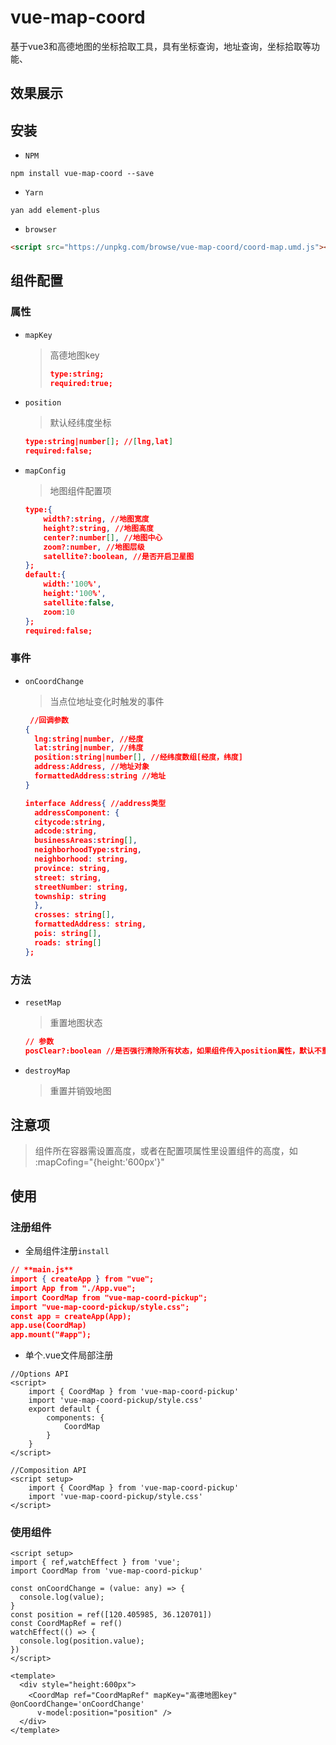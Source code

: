 # vue-map-coord

基于vue3和高德地图的坐标拾取工具，具有坐标查询，地址查询，坐标拾取等功能、

## 效果展示



## 安装

-  `NPM`


```shell
npm install vue-map-coord --save
```

- `Yarn`


```shell
yan add element-plus
```

- `browser`


```html
<script src="https://unpkg.com/browse/vue-map-coord/coord-map.umd.js"></script>
```

## 组件配置

### 属性

- `mapKey`

  > 高德地图key
  >
  > ```json
  > type:string;
  > required:true;
  > ```

- `position`

  > 默认经纬度坐标

  ```json
  type:string|number[]; //[lng,lat]
  required:false;
  ```

  

- `mapConfig`

  > 地图组件配置项

  ```json
  type:{
      width?:string, //地图宽度
      height?:string, //地图高度
      center?:number[], //地图中心
      zoom?:number, //地图层级
      satellite?:boolean, //是否开启卫星图
  };
  default:{
      width:'100%', 
      height:'100%',
      satellite:false,
      zoom:10
  };
  required:false;
  ```

### 事件

- `onCoordChange`

  > 当点位地址变化时触发的事件

  ```json
   //回调参数
  {
  	lng:string|number, //经度
  	lat:string|number, //纬度
  	position:string|number[], //经纬度数组[经度，纬度]
  	address:Address, //地址对象
  	formattedAddress:string //地址
  }
  
  interface Address{ //address类型
  	addressComponent: {	
  	citycode:string,
  	adcode:string,
  	businessAreas:string[],
  	neighborhoodType:string,
  	neighborhood: string,
  	province: string,
  	street: string,
  	streetNumber: string,
  	township: string
  	},
  	crosses: string[],
  	formattedAddress: string,
  	pois: string[],
  	roads: string[]
  };
  ```
  

### 方法

- `resetMap`

  > 重置地图状态

  ```json
  // 参数
  posClear?:boolean //是否强行清除所有状态，如果组件传入position属性，默认不重置点位及地址数据
  ```

- `destroyMap`

  > 重置并销毁地图


## 注意项

> 组件所在容器需设置高度，或者在配置项属性里设置组件的高度，如 :mapCofing="{height:'600px'}"

## 使用

### 注册组件

- 全局组件注册`install`

```json
// **main.js**
import { createApp } from "vue";
import App from "./App.vue";
import CoordMap from "vue-map-coord-pickup";
import "vue-map-coord-pickup/style.css";
const app = createApp(App);
app.use(CoordMap)
app.mount("#app");
```

- 单个.vue文件局部注册

```vue
//Options API
<script>
    import { CoordMap } from 'vue-map-coord-pickup'
	import 'vue-map-coord-pickup/style.css'
    export default {
        components: {
            CoordMap
        }
    }
</script>

//Composition API
<script setup>
	import { CoordMap } from 'vue-map-coord-pickup'
	import 'vue-map-coord-pickup/style.css'
</script>
```

### 使用组件

```vue
<script setup>
import { ref,watchEffect } from 'vue';
import CoordMap from 'vue-map-coord-pickup'

const onCoordChange = (value: any) => {
  console.log(value);
}
const position = ref([120.405985, 36.120701])
const CoordMapRef = ref()
watchEffect(() => {
  console.log(position.value);
})
</script>

<template>
  <div style="height:600px">
    <CoordMap ref="CoordMapRef" mapKey="高德地图key" @onCoordChange='onCoordChange'
      v-model:position="position" />
  </div>
</template>
```

